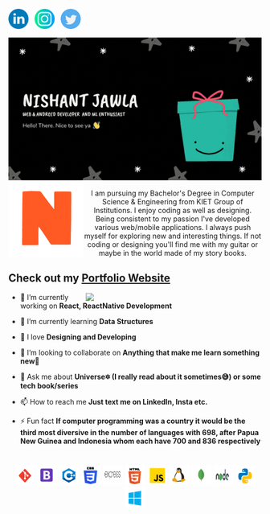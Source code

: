 
<a  href="https://www.linkedin.com/in/nishant-jawla/"><img src="https://github.com/NishantJawla/NishantJawla/blob/master/logo/linkedin.png" width="40" /></a> &nbsp; 
<a  href="https://www.instagram.com/iamnishantjawla/"><img src="https://github.com/NishantJawla/NishantJawla/blob/master/logo/instagram.png" width="40" /></a> &nbsp; 
<a  href="https://twitter.com/jawla_nishant"><img src="https://github.com/NishantJawla/NishantJawla/blob/master/logo/twitter.png" width="40" /></a>


<img src="https://github.com/NishantJawla/NishantJawla/blob/master/nj2.gif">

<img align="left" src="https://github.com/NishantJawla/NishantJawla/blob/master/giphy.gif" width="150" />
<p align="center" widht="300"> I am pursuing my Bachelor's Degree in Computer Science & Engineering from KIET Group of Institutions.
I enjoy coding as well as designing.
Being consistent to my passion I've developed various web/mobile applications. I always push myself for exploring new and interesting things.
If not coding or designing you'll find me with my guitar or maybe in the world made of my story books.</p>

## Check out my [Portfolio Website](https://reverent-brahmagupta-2a7c77.netlify.app/)

<img align='right' src="https://media.giphy.com/media/yU0vrGBTI6TKg/giphy.gif" width="350">

- 🔭 I’m currently working on **React, ReactNative Development**

- 🌱 I’m currently learning **Data Structures**

- 💙 I love **Designing and Developing**

- 👯 I’m looking to collaborate on **Anything that make me learn something new🙌**

- 💬 Ask me about **Universe🔯 (I really read about it sometimes😅) or some tech book/series**

- 📫 How to reach me **Just text me on LinkedIn, Insta etc.**

- ⚡ Fun fact **If computer programming was a country it would be the third most diversive in the number of languages with 698, after Papua New Guinea and Indonesia whom each have 700 and 836 respectively**


<h1 align="center"></h1>

<p align="center">
  <img src="https://github.com/NishantJawla/NishantJawla/blob/master/icons/git.png" alt="git" width="40" height="40"/>
  <img src="https://github.com/NishantJawla/NishantJawla/blob/master/icons/bootstrap.png" alt="bootstrap" width="40" height="40"/> 
  <img src="https://github.com/NishantJawla/NishantJawla/blob/master/icons/cpp.png" alt="cplusplus" width="40" height="40"/>
  <img src="https://github.com/NishantJawla/NishantJawla/blob/master/icons/css.png" alt="css3" width="40" height="40"/> 
  <img src="https://github.com/NishantJawla/NishantJawla/blob/master/icons/express.png" alt="express" width="40" height="40"/> 
  <img src="https://github.com/NishantJawla/NishantJawla/blob/master/icons/html.png" alt="html5" width="40" height="40"/> 
  <img src="https://github.com/NishantJawla/NishantJawla/blob/master/icons/js.png" alt="javascript" width="40" height="40"/> 
  <img src="https://github.com/NishantJawla/NishantJawla/blob/master/icons/linux.png" alt="linux" width="40" height="40"/> 
  <img src="https://github.com/NishantJawla/NishantJawla/blob/master/icons/mongo.png" alt="mongodb" width="40" height="40"/>
  <img src="https://github.com/NishantJawla/NishantJawla/blob/master/icons/nodejs.png" alt="nodejs" width="40" height="40"/>
  <img src="https://github.com/NishantJawla/NishantJawla/blob/master/icons/python.png" alt="python" width="40" height="40"/>
  <img src="https://github.com/NishantJawla/NishantJawla/blob/master/icons/windows.png" alt="windows" width="40" height="40"/>
</p>



<!-- ### Hi there 👋
- 🔭 I’m currently working on making 𝖜𝖊𝖇 𝕭𝖊𝖆𝖚𝖙𝖎𝖋𝖚𝖑.
- 🌱 I’m currently learning 𝙛𝙪𝙡𝙡-𝙨𝙩𝙖𝙘𝙠 𝙙𝙚𝙫𝙚𝙡𝙤𝙥𝙢𝙚𝙣𝙩. -->

<!--
**NishantJawla/NishantJawla** is a ✨ _special_ ✨ repository because its `README.md` (this file) appears on your GitHub profile.

Here are some ideas to get you started:

- 🔭 I’m currently working on ...
- 🌱 I’m currently learning ...
- 👯 I’m looking to collaborate on ...
- 🤔 I’m looking for help with ...
- 💬 Ask me about ...
- 📫 How to reach me: ...
- 😄 Pronouns: ...
- ⚡ Fun fact: ...
-->
